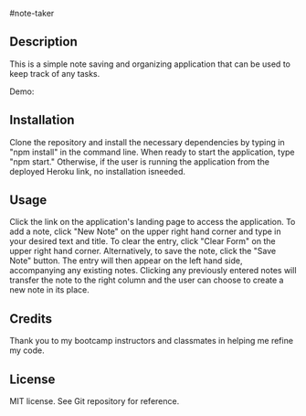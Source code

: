 #note-taker

## Description
This is a simple note saving and organizing application that can be used to keep track of any tasks. 

Demo:
<!-- Insert images here -->

## Installation

Clone the repository and install the necessary dependencies by typing in "npm install" in the command line. When ready to start the application, type "npm start." Otherwise, if the user is running the application from the deployed Heroku link, no installation isneeded. 

## Usage

Click the link on the application's landing page to access the application. To add a note, click "New Note" on the upper right hand corner and type in your desired text and title. To clear the entry, click "Clear Form" on the upper right hand corner. Alternatively, to save the note, click the "Save Note" button. The entry will then appear on the left hand side, accompanying any existing notes. Clicking any previously entered notes will transfer the note to the right column and the user can choose to create a new note in its place.


## Credits

Thank you to my bootcamp instructors and classmates in helping me refine my code. 

## License

MIT license. See Git repository for reference. 